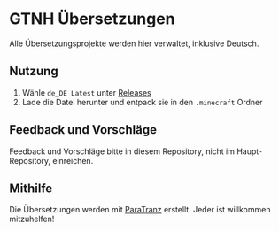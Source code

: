 # GTNH Übersetzungen

Alle Übersetzungsprojekte werden hier verwaltet, inklusive Deutsch.

## Nutzung

1. Wähle `de_DE Latest` unter [Releases](https://github.com/GTNewHorizons/GTNH-Translations/releases)
2. Lade die Datei herunter und entpack sie in den `.minecraft` Ordner

## Feedback und Vorschläge

Feedback und Vorschläge bitte in diesem Repository, nicht im Haupt-Repository, einreichen.

## Mithilfe

Die Übersetzungen werden mit [ParaTranz](https://paratranz.cn/projects/9510) erstellt. Jeder ist willkommen mitzuhelfen!
